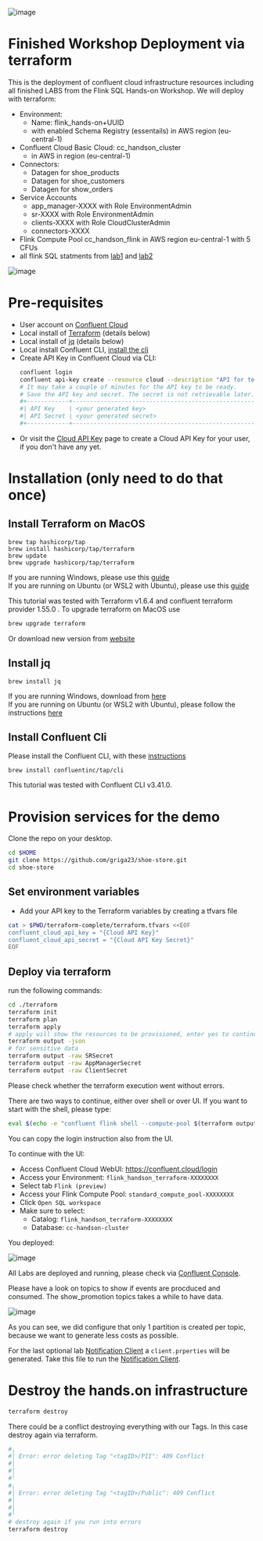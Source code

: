 ![image](img/confluent-logo-300-2.png)

# Finished Workshop Deployment via terraform

This is the deployment of confluent cloud infrastructure resources including all finished LABS from the Flink SQL Hands-on Workshop.
We will deploy with terraform:
 - Environment:
     - Name: flink_hands-on+UUID
     - with enabled Schema Registry (essentails) in AWS region (eu-central-1)
 - Confluent Cloud Basic Cloud: cc_handson_cluster
    - in AWS in region (eu-central-1)
 - Connectors:
    - Datagen for shoe_products
    - Datagen for shoe_customers 
    - Datagen for show_orders
 - Service Accounts
    - app_manager-XXXX with Role EnvironmentAdmin
    - sr-XXXX with Role EnvironmentAdmin
    - clients-XXXX with Role CloudClusterAdmin
    - connectors-XXXX
 - Flink Compute Pool cc_handson_flink in AWS region eu-central-1 with 5 CFUs
 - all flink SQL statments from [lab1](../lab1.md) and [lab2](../lab2.md)

![image](img/Flink_Hands-on_Workshop_Complete.png)

# Pre-requisites
- User account on [Confluent Cloud](https://www.confluent.io/confluent-cloud/tryfree)
- Local install of [Terraform](https://www.terraform.io) (details below)
- Local install of [jq](https://jqlang.github.io/jq/download) (details below)
- Local install Confluent CLI, [install the cli](https://docs.confluent.io/confluent-cli/current/install.html) 
- Create API Key in Confluent Cloud via CLI:
    ```bash
    confluent login
    confluent api-key create --resource cloud --description "API for terraform"
    # It may take a couple of minutes for the API key to be ready.
    # Save the API key and secret. The secret is not retrievable later.
    #+------------+------------------------------------------------------------------+
    #| API Key    | <your generated key>                                             |
    #| API Secret | <your generated secret>                                          |
    #+------------+------------------------------------------------------------------+
    ``````
 - Or visit the [Cloud API Key](https://confluent.cloud/settings/api-keys) page to create a Cloud API Key for your user, if you don't have any yet.

# Installation (only need to do that once)

## Install Terraform on MacOS
```
brew tap hashicorp/tap
brew install hashicorp/tap/terraform
brew update
brew upgrade hashicorp/tap/terraform
```
If you are running Windows, please use this [guide](https://learn.microsoft.com/en-us/azure/developer/terraform/get-started-windows-bash?tabs=bash) <br>
If you are running on Ubuntu (or WSL2 with Ubuntu), please use this [guide](https://computingforgeeks.com/how-to-install-terraform-on-ubuntu/)

This tutorial was tested with Terraform v1.6.4 and confluent terraform provider 1.55.0 . To upgrade terraform on MacOS use
```bash
brew upgrade terraform
```
Or download new version from [website](https://www.terraform.io/downloads.html)

## Install jq
```
brew install jq
```
If you are running Windows, download from [here](https://jqlang.github.io/jq/download/) <br>
If you are running on Ubuntu (or WSL2 with Ubuntu), please follow the instructions [here](https://lindevs.com/install-jq-on-ubuntu)

## Install Confluent Cli
Please install the Confluent CLI, with these [instructions](https://docs.confluent.io/confluent-cli/current/install.html) 
```
brew install confluentinc/tap/cli
```

This tutorial was tested with Confluent CLI v3.41.0.

# Provision services for the demo

Clone the repo on your desktop.
```bash
cd $HOME
git clone https://github.com/griga23/shoe-store.git
cd shoe-store
```
## Set environment variables
- Add your API key to the Terraform variables by creating a tfvars file
```bash
cat > $PWD/terraform-complete/terraform.tfvars <<EOF
confluent_cloud_api_key = "{Cloud API Key}"
confluent_cloud_api_secret = "{Cloud API Key Secret}"
EOF
```

## Deploy via terraform
run the following commands:
```Bash
cd ./terraform
terraform init
terraform plan
terraform apply
# apply will show the resources to be provisioned, enter yes to continue provisioning 
terraform output -json
# for sensitive data
terraform output -raw SRSecret
terraform output -raw AppManagerSecret
terraform output -raw ClientSecret
```

Please check whether the terraform execution went without errors.

There are two ways to continue, either over shell or over UI. If you want to start with the shell, please type:

```bash
eval $(echo -e "confluent flink shell --compute-pool $(terraform output cc_compute_pool_name) --environment $(terraform output cc_hands_env)")
```

You can copy the login instruction also from the UI.

To continue with the UI:
 - Access Confluent Cloud WebUI: https://confluent.cloud/login
 - Access your Environment: `flink_handson_terraform-XXXXXXXX`
 - Select tab `Flink (preview)`
 - Access your Flink Compute Pool: `standard_compute_pool-XXXXXXXX`
 - Click `Open SQL workspace`
 - Make sure to select:
   - Catalog: `flink_handson_terraform-XXXXXXXX`
   - Database: `cc-handson-cluster`

You deployed:

![image](img/Flink_Hands-on_Workshop_Complete.png)

All Labs are deployed and running, please check via [Confluent Console](https://confluent.cloud/login).

Please have a look on topics to show if events are procduced and consumed. The show_promotion topics takes a while to have data.

![image](img/topic_list.png)

As you can see, we did configure that only 1 partition is created per topic, because we want to generate less costs as possible. 

For the last optional lab [Notification Client](/../notification_client.md) a `client.prperties` will be generated. Take this file to run the [Notification Client](/../notification_client.md).

# Destroy the hands.on infrastructure
```bash
terraform destroy
```
There could be a conflict destroying everything with our Tags. In this case destroy again via terraform.
```bash
#╷
#│ Error: error deleting Tag "<tagID>/PII": 409 Conflict
#│ 
#│ 
#╵
#╷
#│ Error: error deleting Tag "<tagID>/Public": 409 Conflict
#│ 
#│ 
#╵
# destroy again if you run into errors
terraform destroy
``` 
